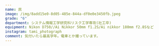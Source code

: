 ```yaml
---
name: 民
image: /img/8add15e0-8d05-485e-844a-df0e0e3450fb.jpeg
grade: "6"
department: システム情報工学研究科リスク工学専攻(社工卒)
equipment: Nikon D750//Ai Nikkor 50mm f1.2S/Ai nikkor 180mm f2.8Sなど
instagram: tami_photograph
comment: 気付いたら最高学年。電車とか撮っています。
---
```

